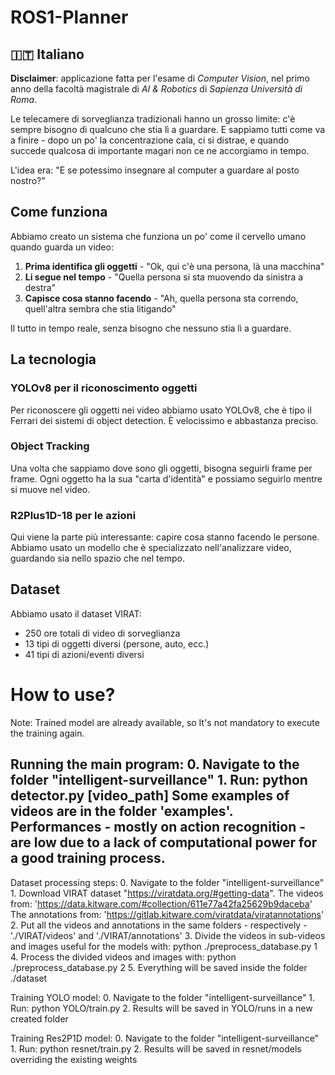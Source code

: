 # ROS1-Planner
## 🇮🇹 Italiano

**Disclaimer**: applicazione fatta per l'esame di _Computer Vision_, nel primo anno della facoltà magistrale di _AI & Robotics_ di _Sapienza Università di Roma_.

Le telecamere di sorveglianza tradizionali hanno un grosso limite: c'è sempre bisogno di qualcuno che stia lì a guardare. E sappiamo tutti come va a finire - dopo un po' la concentrazione cala, ci si distrae, e quando succede qualcosa di importante magari non ce ne accorgiamo in tempo.

L'idea era: "E se potessimo insegnare al computer a guardare al posto nostro?"

## Come funziona

Abbiamo creato un sistema che funziona un po' come il cervello umano quando guarda un video:

1. **Prima identifica gli oggetti** - "Ok, qui c'è una persona, là una macchina"
2. **Li segue nel tempo** - "Quella persona si sta muovendo da sinistra a destra"  
3. **Capisce cosa stanno facendo** - "Ah, quella persona sta correndo, quell'altra sembra che stia litigando"

Il tutto in tempo reale, senza bisogno che nessuno stia lì a guardare.

## La tecnologia

### YOLOv8 per il riconoscimento oggetti
Per riconoscere gli oggetti nei video abbiamo usato YOLOv8, che è tipo il Ferrari dei sistemi di object detection. È velocissimo e abbastanza preciso.

### Object Tracking
Una volta che sappiamo dove sono gli oggetti, bisogna seguirli frame per frame. Ogni oggetto ha la sua "carta d'identità" e possiamo seguirlo mentre si muove nel video.

### R2Plus1D-18 per le azioni
Qui viene la parte più interessante: capire cosa stanno facendo le persone. Abbiamo usato un modello che è specializzato nell'analizzare video, guardando sia nello spazio che nel tempo.

## Dataset

Abbiamo usato il dataset VIRAT:
- 250 ore totali di video di sorveglianza
- 13 tipi di oggetti diversi (persone, auto, ecc.)
- 41 tipi di azioni/eventi diversi


# How to use?
Note: Trained model are already available, so It's not mandatory to execute the training again.

Running the main program:
    0. Navigate to the folder "intelligent-surveillance"
    1. Run: python detector.py [video_path]
Some examples of videos are in the folder 'examples'.
Performances - mostly on action recognition - are low due to a lack of computational power for a good training process.
------------------------------------------------------------------------------------------------------------------------

Dataset processing steps:
    0. Navigate to the folder "intelligent-surveillance"
    1. Download VIRAT dataset "https://viratdata.org/#getting-data".
        The videos from: 'https://data.kitware.com/#collection/611e77a42fa25629b9daceba'
        The annotations from: 'https://gitlab.kitware.com/viratdata/viratannotations'
    2. Put all the videos and annotations in the same folders - respectively - './VIRAT/videos' and './VIRAT/annotations'
    3. Divide the videos in sub-videos and images useful for the models with: python ./preprocess_database.py 1
    4. Process the divided videos and images with: python ./preprocess_database.py 2
    5. Everything will be saved inside the folder ./dataset

Training YOLO model:
    0. Navigate to the folder "intelligent-surveillance"
    1. Run: python YOLO/train.py
    2. Results will be saved in YOLO/runs in a new created folder

Training Res2P1D model:
    0. Navigate to the folder "intelligent-surveillance"
    1. Run: python resnet/train.py
    2. Results will be saved in resnet/models overriding the existing weights

